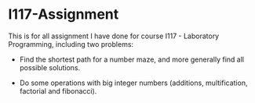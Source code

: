 # I117-Assignment

This is for all assignment I have done for course I117 - Laboratory Programming, including two problems:

- Find the shortest path for a number maze, and more generally find all possible solutions.

- Do some operations with big integer numbers (additions, multification, factorial and fibonacci).
